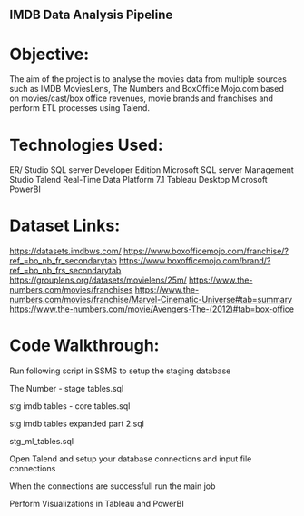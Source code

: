## IMDB Data Analysis Pipeline

# Objective:
The aim of the project is to analyse the movies data from multiple sources such as IMDB MoviesLens, The Numbers and BoxOffice Mojo.com based on movies/cast/box office revenues, movie brands and franchises and perform ETL processes using Talend. 

# Technologies Used: 
ER/ Studio
SQL server Developer Edition
Microsoft SQL server Management Studio
Talend Real-Time Data Platform 7.1
Tableau Desktop
Microsoft PowerBI

# Dataset Links:
https://datasets.imdbws.com/
https://www.boxofficemojo.com/franchise/?ref_=bo_nb_fr_secondarytab
https://www.boxofficemojo.com/brand/?ref_=bo_nb_frs_secondarytab
https://grouplens.org/datasets/movielens/25m/
https://www.the-numbers.com/movies/franchises
https://www.the-numbers.com/movies/franchise/Marvel-Cinematic-Universe#tab=summary
https://www.the-numbers.com/movie/Avengers-The-(2012)#tab=box-office

# Code Walkthrough:
Run following script in SSMS to setup the staging database

The Number - stage tables.sql

stg imdb tables - core tables.sql

stg imdb tables expanded part 2.sql

stg_ml_tables.sql

Open Talend and setup your database connections and input file connections

When the connections are successfull run the main job

Perform Visualizations in Tableau and PowerBI


